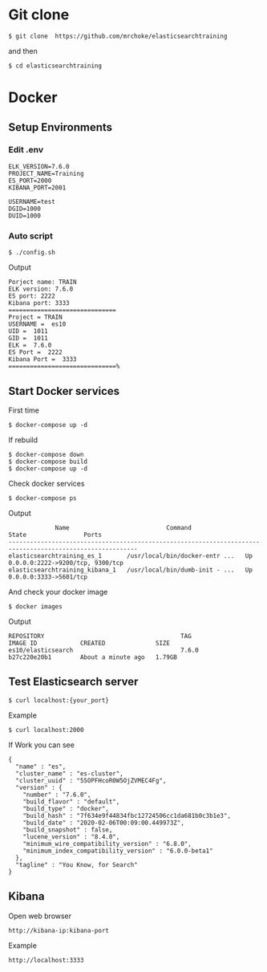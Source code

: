 # Git clone

```
$ git clone  https://github.com/mrchoke/elasticsearchtraining
```

and then

```
$ cd elasticsearchtraining
```

# Docker

## Setup Environments
### Edit .env 

```
ELK_VERSION=7.6.0
PROJECT_NAME=Training
ES_PORT=2000
KIBANA_PORT=2001

USERNAME=test
DGID=1000
DUID=1000
```

### Auto script
```
$ ./config.sh
```
Output

```
Porject name: TRAIN
ELK version: 7.6.0
ES port: 2222
Kibana port: 3333
==============================
Project = TRAIN
USERNAME =  es10
UID =  1011
GID =  1011
ELK =  7.6.0
ES Port =  2222
Kibana Port =  3333
==============================%
```

## Start Docker services
First time
```
$ docker-compose up -d
```
If rebuild

```
$ docker-compose down
$ docker-compose build
$ docker-compose up -d
```
Check docker services

```
$ docker-compose ps
```
Output

```
             Name                           Command               State                Ports
----------------------------------------------------------------------------------------------------------
elasticsearchtraining_es_1       /usr/local/bin/docker-entr ...   Up      0.0.0.0:2222->9200/tcp, 9300/tcp
elasticsearchtraining_kibana_1   /usr/local/bin/dumb-init - ...   Up      0.0.0.0:3333->5601/tcp
```

And check your docker image

```
$ docker images
```

Output

```
REPOSITORY                                      TAG                               IMAGE ID            CREATED              SIZE
es10/elasticsearch                              7.6.0                             b27c220e20b1        About a minute ago   1.79GB

```

## Test Elasticsearch server

```
$ curl localhost:{your_port}
```
Example
```
$ curl localhost:2000
```
If Work you can see

```
{
  "name" : "es",
  "cluster_name" : "es-cluster",
  "cluster_uuid" : "55OPFHcoR0W5OjZVMEC4Fg",
  "version" : {
    "number" : "7.6.0",
    "build_flavor" : "default",
    "build_type" : "docker",
    "build_hash" : "7f634e9f44834fbc12724506cc1da681b0c3b1e3",
    "build_date" : "2020-02-06T00:09:00.449973Z",
    "build_snapshot" : false,
    "lucene_version" : "8.4.0",
    "minimum_wire_compatibility_version" : "6.8.0",
    "minimum_index_compatibility_version" : "6.0.0-beta1"
  },
  "tagline" : "You Know, for Search"
}
```
## Kibana

Open web browser

```
http://kibana-ip:kibana-port
```
Example
```
http://localhost:3333
```
